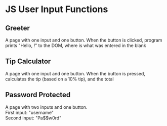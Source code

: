 # JS User Input Functions

## Greeter
A page with one input and one button.  When the button is clicked, program prints "Hello, <Name>!" to the DOM, where <Name> is what was entered in the blank
  
## Tip Calculator
A page with one input and one button.  When the button is pressed, calculates the tip (based on a 10% tip), and the total

## Password Protected
A page with two inputs and one button. <br>
First input: "username" <br>
Second input: "Pa$$w0rd"
